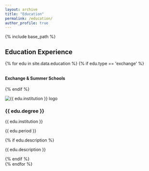```yaml
---
layout: archive
title: "Education"
permalink: /education/
author_profile: true
---
```


{% include base_path %}

## Education Experience

{% for edu in site.data.education %}
  {% if edu.type == 'exchange' %}
    <h4 style="margin-top:2rem;">Exchange & Summer Schools</h4>
  {% endif %}
  <div class="edu-row">
    <div class="edu-logo">
      <img src="{{ edu.logo | prepend: '/images/' | relative_url }}" alt="{{ edu.institution }} logo">
    </div>
    <div class="edu-text">
      <h3>{{ edu.degree }}</h3>
      <p class="institution">{{ edu.institution }}</p>
      <p class="date">{{ edu.period }}</p>
      {% if edu.description %}<p class="description">{{ edu.description }}</p>{% endif %}
    </div>
  </div>
{% endfor %}
